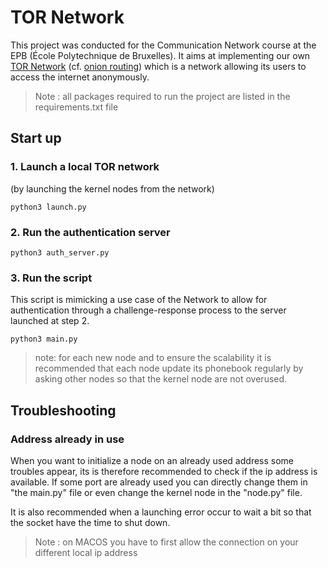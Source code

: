# TOR Network 

This project was conducted for the Communication Network course at the EPB (École Polytechnique de Bruxelles). 
It aims at implementing our own 
[TOR Network](https://en.wikipedia.org/wiki/Tor_(network)) 
(cf. [onion routing](https://en.wikipedia.org/wiki/Onion_routing))
which is a network allowing its users to access the internet anonymously.

> Note : all packages required to run the project are listed in the requirements.txt file

## Start up

### 1. Launch a local TOR network 

(by launching the kernel nodes from the network)
```
python3 launch.py
```

### 2. Run the authentication server

```
python3 auth_server.py
```


### 3. Run the script

This script is mimicking a use case of the Network to allow for authentication
through a challenge-response process to the server launched at step 2.
```
python3 main.py
```
>note: for each new node and to ensure the scalability it is recommended that
> each node update its phonebook regularly by asking other nodes so that the
> kernel node are not overused.
## Troubleshooting

### Address already in use

When you want to initialize a node on an already used address some troubles
appear, its is therefore recommended to check if the ip address is available.
If some port are already used you can directly change them in "the main.py" file 
or even change the kernel node in the "node.py" file.

It is also recommended when a launching error occur to wait a bit so that the
socket have the time to shut down.

> Note : on MACOS you have to first allow the connection on your different local
> ip address 
